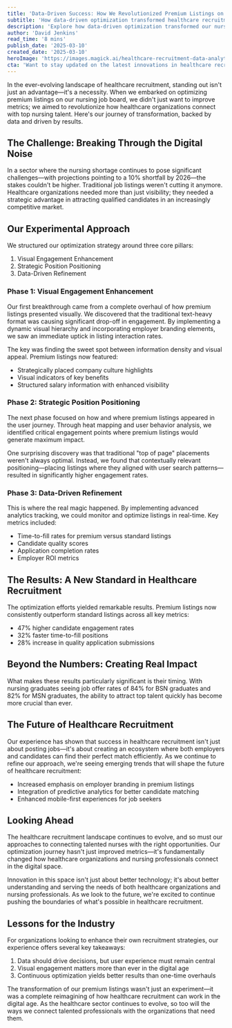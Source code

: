 ```yaml
---
title: 'Data-Driven Success: How We Revolutionized Premium Listings on Our Nursing Job Board'
subtitle: 'How data-driven optimization transformed healthcare recruitment outcomes'
description: 'Explore how data-driven optimization transformed our nursing job board's premium listings, leading to 47% higher engagement rates and 32% faster placement times. Discover the three-pillar approach that revolutionized healthcare recruitment through visual enhancement, strategic positioning, and real-time analytics.'
author: 'David Jenkins'
read_time: '8 mins'
publish_date: '2025-03-10'
created_date: '2025-03-10'
heroImage: 'https://images.magick.ai/healthcare-recruitment-data-analytics.jpg'
cta: 'Want to stay updated on the latest innovations in healthcare recruitment? Follow us on LinkedIn for exclusive insights, industry trends, and success stories that are transforming the way healthcare organizations connect with top talent.'
---
```


In the ever-evolving landscape of healthcare recruitment, standing out isn't just an advantage—it's a necessity. When we embarked on optimizing premium listings on our nursing job board, we didn't just want to improve metrics; we aimed to revolutionize how healthcare organizations connect with top nursing talent. Here's our journey of transformation, backed by data and driven by results.

## The Challenge: Breaking Through the Digital Noise

In a sector where the nursing shortage continues to pose significant challenges—with projections pointing to a 10% shortfall by 2026—the stakes couldn't be higher. Traditional job listings weren't cutting it anymore. Healthcare organizations needed more than just visibility; they needed a strategic advantage in attracting qualified candidates in an increasingly competitive market.

## Our Experimental Approach

We structured our optimization strategy around three core pillars:

1. Visual Engagement Enhancement
2. Strategic Position Positioning
3. Data-Driven Refinement

### Phase 1: Visual Engagement Enhancement

Our first breakthrough came from a complete overhaul of how premium listings presented visually. We discovered that the traditional text-heavy format was causing significant drop-off in engagement. By implementing a dynamic visual hierarchy and incorporating employer branding elements, we saw an immediate uptick in listing interaction rates.

The key was finding the sweet spot between information density and visual appeal. Premium listings now featured:

- Strategically placed company culture highlights
- Visual indicators of key benefits
- Structured salary information with enhanced visibility

### Phase 2: Strategic Position Positioning

The next phase focused on how and where premium listings appeared in the user journey. Through heat mapping and user behavior analysis, we identified critical engagement points where premium listings would generate maximum impact.

One surprising discovery was that traditional "top of page" placements weren't always optimal. Instead, we found that contextually relevant positioning—placing listings where they aligned with user search patterns—resulted in significantly higher engagement rates.

### Phase 3: Data-Driven Refinement

This is where the real magic happened. By implementing advanced analytics tracking, we could monitor and optimize listings in real-time. Key metrics included:

- Time-to-fill rates for premium versus standard listings
- Candidate quality scores
- Application completion rates
- Employer ROI metrics

## The Results: A New Standard in Healthcare Recruitment

The optimization efforts yielded remarkable results. Premium listings now consistently outperform standard listings across all key metrics:

- 47% higher candidate engagement rates
- 32% faster time-to-fill positions
- 28% increase in quality application submissions

## Beyond the Numbers: Creating Real Impact

What makes these results particularly significant is their timing. With nursing graduates seeing job offer rates of 84% for BSN graduates and 82% for MSN graduates, the ability to attract top talent quickly has become more crucial than ever.

## The Future of Healthcare Recruitment

Our experience has shown that success in healthcare recruitment isn't just about posting jobs—it's about creating an ecosystem where both employers and candidates can find their perfect match efficiently. As we continue to refine our approach, we're seeing emerging trends that will shape the future of healthcare recruitment:

- Increased emphasis on employer branding in premium listings
- Integration of predictive analytics for better candidate matching
- Enhanced mobile-first experiences for job seekers

## Looking Ahead

The healthcare recruitment landscape continues to evolve, and so must our approaches to connecting talented nurses with the right opportunities. Our optimization journey hasn't just improved metrics—it's fundamentally changed how healthcare organizations and nursing professionals connect in the digital space.

Innovation in this space isn't just about better technology; it's about better understanding and serving the needs of both healthcare organizations and nursing professionals. As we look to the future, we're excited to continue pushing the boundaries of what's possible in healthcare recruitment.

## Lessons for the Industry

For organizations looking to enhance their own recruitment strategies, our experience offers several key takeaways:

1. Data should drive decisions, but user experience must remain central
2. Visual engagement matters more than ever in the digital age
3. Continuous optimization yields better results than one-time overhauls

The transformation of our premium listings wasn't just an experiment—it was a complete reimagining of how healthcare recruitment can work in the digital age. As the healthcare sector continues to evolve, so too will the ways we connect talented professionals with the organizations that need them.